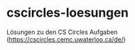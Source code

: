 # cscircles-loesungen
Lösungen zu den CS Circles Aufgaben (https://cscircles.cemc.uwaterloo.ca/de/)
